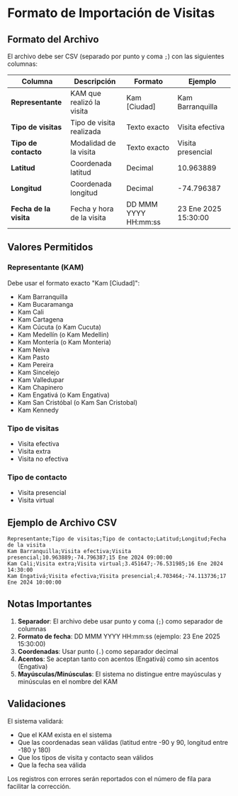 # Formato de Importación de Visitas

## Formato del Archivo

El archivo debe ser CSV (separado por punto y coma `;`) con las siguientes columnas:

| Columna | Descripción | Formato | Ejemplo |
|---------|-------------|---------|---------|
| **Representante** | KAM que realizó la visita | Kam [Ciudad] | Kam Barranquilla |
| **Tipo de visitas** | Tipo de visita realizada | Texto exacto | Visita efectiva |
| **Tipo de contacto** | Modalidad de la visita | Texto exacto | Visita presencial |
| **Latitud** | Coordenada latitud | Decimal | 10.963889 |
| **Longitud** | Coordenada longitud | Decimal | -74.796387 |
| **Fecha de la visita** | Fecha y hora de la visita | DD MMM YYYY HH:mm:ss | 23 Ene 2025 15:30:00 |

## Valores Permitidos

### Representante (KAM)
Debe usar el formato exacto "Kam [Ciudad]":
- Kam Barranquilla
- Kam Bucaramanga
- Kam Cali
- Kam Cartagena
- Kam Cúcuta (o Kam Cucuta)
- Kam Medellín (o Kam Medellin)
- Kam Montería (o Kam Monteria)
- Kam Neiva
- Kam Pasto
- Kam Pereira
- Kam Sincelejo
- Kam Valledupar
- Kam Chapinero
- Kam Engativá (o Kam Engativa)
- Kam San Cristóbal (o Kam San Cristobal)
- Kam Kennedy

### Tipo de visitas
- Visita efectiva
- Visita extra
- Visita no efectiva

### Tipo de contacto
- Visita presencial
- Visita virtual

## Ejemplo de Archivo CSV

```csv
Representante;Tipo de visitas;Tipo de contacto;Latitud;Longitud;Fecha de la visita
Kam Barranquilla;Visita efectiva;Visita presencial;10.963889;-74.796387;15 Ene 2024 09:00:00
Kam Cali;Visita extra;Visita virtual;3.451647;-76.531985;16 Ene 2024 14:30:00
Kam Engativá;Visita efectiva;Visita presencial;4.703464;-74.113736;17 Ene 2024 10:00:00
```

## Notas Importantes

1. **Separador**: El archivo debe usar punto y coma (`;`) como separador de columnas
2. **Formato de fecha**: DD MMM YYYY HH:mm:ss (ejemplo: 23 Ene 2025 15:30:00)
3. **Coordenadas**: Usar punto (`.`) como separador decimal
4. **Acentos**: Se aceptan tanto con acentos (Engativá) como sin acentos (Engativa)
5. **Mayúsculas/Minúsculas**: El sistema no distingue entre mayúsculas y minúsculas en el nombre del KAM

## Validaciones

El sistema validará:
- Que el KAM exista en el sistema
- Que las coordenadas sean válidas (latitud entre -90 y 90, longitud entre -180 y 180)
- Que los tipos de visita y contacto sean válidos
- Que la fecha sea válida

Los registros con errores serán reportados con el número de fila para facilitar la corrección.